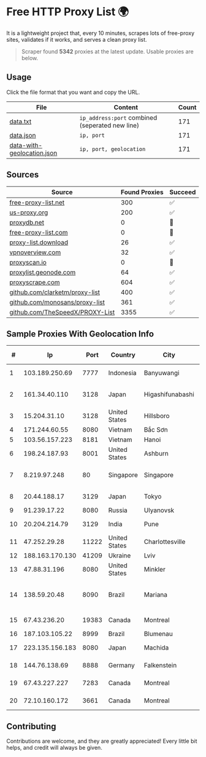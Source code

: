 
# Free HTTP Proxy List 🌍

It is a lightweight project that, every 10 minutes, scrapes lots of free-proxy sites, validates if it works, and serves a clean proxy list.


> Scraper found **5342** proxies at the latest update. Usable proxies are below.

## Usage

Click the file format that you want and copy the URL.


|File|Content|Count|
|----|-------|-----|
|[data.txt](https://raw.githubusercontent.com/themiralay/Proxy-List-World/master/data.txt)|`ip_address:port` combined (seperated new line)|171|
|[data.json](https://raw.githubusercontent.com/themiralay/Proxy-List-World/master/data.json)|`ip, port`|171|
|[data-with-geolocation.json](https://raw.githubusercontent.com/themiralay/Proxy-List-World/master/data-with-geolocation.json)|`ip, port, geolocation`|171|

## Sources

|Source|Found Proxies|Succeed|
|------|-------------|-------|
|[free-proxy-list.net](https://free-proxy-list.net)|300|✅|
|[us-proxy.org](https://www.us-proxy.org)|200|✅|
|[proxydb.net](http://proxydb.net)|0|🚫|
|[free-proxy-list.com](https://free-proxy-list.com/?page=&port=&type%5B%5D=http&type%5B%5D=https&up_time=0&search=Search)|0|🚫|
|[proxy-list.download](https://www.proxy-list.download/HTTP)|26|✅|
|[vpnoverview.com](https://vpnoverview.com/privacy/anonymous-browsing/free-proxy-servers)|32|✅|
|[proxyscan.io](https://www.proxyscan.io)|0|🚫|
|[proxylist.geonode.com](https://proxylist.geonode.com/api/proxy-list?limit=300&page=1&sort_by=lastChecked&sort_type=desc&protocols=http,https)|64|✅|
|[proxyscrape.com](https://api.proxyscrape.com/v2/?request=displayproxies&protocol=http&timeout=10000&country=all&ssl=all&anonymity=all)|604|✅|
|[github.com/clarketm/proxy-list](https://raw.githubusercontent.com/clarketm/proxy-list/master/proxy-list-raw.txt)|400|✅|
|[github.com/monosans/proxy-list](https://raw.githubusercontent.com/monosans/proxy-list/main/proxies/http.txt)|361|✅|
|[github.com/TheSpeedX/PROXY-List](https://raw.githubusercontent.com/TheSpeedX/PROXY-List/master/http.txt)|3355|✅|


## Sample Proxies With Geolocation Info

|#|Ip|Port|Country|City|Internet Service Provider|
|-|--|----|-------|----|-------------------------|
|1|103.189.250.69|7777|Indonesia|Banyuwangi|PT Pandawa Lima Java Network|
|2|161.34.40.110|3128|Japan|Higashifunabashi|NTT PC Communications, Inc.|
|3|15.204.31.10|3128|United States|Hillsboro|OVH SAS|
|4|171.244.60.55|8080|Vietnam|Bắc Sơn|VIETEL|
|5|103.56.157.223|8181|Vietnam|Hanoi|VCCORP|
|6|198.24.187.93|8001|United States|Ashburn|Secured Servers LLC|
|7|8.219.97.248|80|Singapore|Singapore|Alibaba Cloud (Singapore) Private Limited|
|8|20.44.188.17|3129|Japan|Tokyo|Microsoft Corporation|
|9|91.239.17.22|8080|Russia|Ulyanovsk|Telecom.ru Ltd|
|10|20.204.214.79|3129|India|Pune|Microsoft Corporation|
|11|47.252.29.28|11222|United States|Charlottesville|Alibaba.com LLC|
|12|188.163.170.130|41209|Ukraine|Lviv|Kyivstar UA|
|13|47.88.31.196|8080|United States|Minkler|Alibaba.com LLC|
|14|138.59.20.48|8090|Brazil|Mariana|Companhia Itabirana Telecomunicações Ltda|
|15|67.43.236.20|19383|Canada|Montreal|GloboTech Communications|
|16|187.103.105.22|8999|Brazil|Blumenau|BR.Digital Provider|
|17|223.135.156.183|8080|Japan|Machida|So-net Corporation|
|18|144.76.138.69|8888|Germany|Falkenstein|Hetzner Online GmbH|
|19|67.43.227.227|7283|Canada|Montreal|GloboTech Communications|
|20|72.10.160.172|3661|Canada|Montreal|GloboTech Communications|



## Contributing

Contributions are welcome, and they are greatly appreciated! Every
little bit helps, and credit will always be given.

